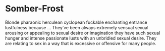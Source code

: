 # Somber-Frost
Blonde pharaonic herculean cyclopean fuckable enchanting entrance lustfulness because ... They've been always extremely sensual sexual arousing or appealing to sexual desire or imagination they have such sexual hunger and intense passionate lusts with an unbridled sexual desire. They are relating to sex in a way that is excessive or offensive for many people.
